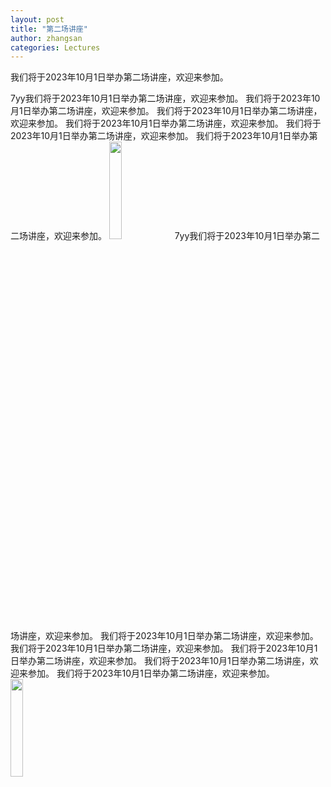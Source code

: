 ```yaml
---
layout: post
title: "第二场讲座"
author: zhangsan
categories: Lectures
---
```


我们将于2023年10月1日举办第二场讲座，欢迎来参加。

7yy我们将于2023年10月1日举办第二场讲座，欢迎来参加。
我们将于2023年10月1日举办第二场讲座，欢迎来参加。
我们将于2023年10月1日举办第二场讲座，欢迎来参加。
我们将于2023年10月1日举办第二场讲座，欢迎来参加。
我们将于2023年10月1日举办第二场讲座，欢迎来参加。
我们将于2023年10月1日举办第二场讲座，欢迎来参加。
<img src="/slurm/images/龙猫.jpeg" width="20%">
7yy我们将于2023年10月1日举办第二场讲座，欢迎来参加。
我们将于2023年10月1日举办第二场讲座，欢迎来参加。
我们将于2023年10月1日举办第二场讲座，欢迎来参加。
我们将于2023年10月1日举办第二场讲座，欢迎来参加。
我们将于2023年10月1日举办第二场讲座，欢迎来参加。
我们将于2023年10月1日举办第二场讲座，欢迎来参加。
<img src="/slurm/images/龙猫.jpeg" width="20%">
